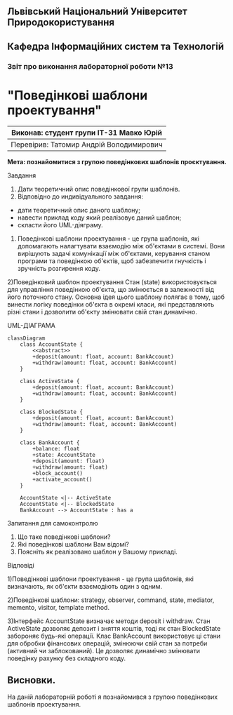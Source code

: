 ## Львівський Національний Університет Природокористування
## Кафедра Інформаційних систем та Технологій



### Звіт про виконання лабораторної роботи №13
# "Поведінкові шаблони проектування"



| Виконав: студент групи ІТ-31 Мавко Юрій      |
|----------------------------------------------|
| Перевірив: Татомир Андрій Володимирович      |




**Мета: познайомитися з групою поведінкових шаблонів проєктування.**


Завдання

1. Дати теоретичний опис поведінкової групи шаблонів.
2. Відповідно до индивідуального завдання:
- дати теоретичний опис даного шаблону;
- навести приклад коду який реалізовує даний шаблон;
- скласти його UML-діяграму.

1) Поведінкові шаблони проектування - це група 
шаблонів, які допомагають налагтувати взаємодію
між об'єктами в системі. Вони вирішують задачі 
комунікації між об'єктами, керування станом програми
та поведінкою об'єктів, щоб забезпечити гнучкість і 
зручність розгирення коду.

2)Поведінковий шаблон проектування Стан (state)
використовується для управління поведінкою об'єкта,
що змінюється в залежності від його поточного стану.
Основна ідея цього шаблону полягає в тому, щоб винести 
логіку поведінки об'єкта в окремі класи, які 
представляють різні стани і дозволити об'єкту змінювати
свій стан динамічно.

UML-ДІАГРАМА

```mermaid
classDiagram
    class AccountState {
        <<abstract>>
        +deposit(amount: float, account: BankAccount)
        +withdraw(amount: float, account: BankAccount)
    }
    
    class ActiveState {
        +deposit(amount: float, account: BankAccount)
        +withdraw(amount: float, account: BankAccount)
    }

    class BlockedState {
        +deposit(amount: float, account: BankAccount)
        +withdraw(amount: float, account: BankAccount)
    }

    class BankAccount {
        +balance: float
        +state: AccountState
        +deposit(amount: float)
        +withdraw(amount: float)
        +block_account()
        +activate_account()
    }

    AccountState <|-- ActiveState
    AccountState <|-- BlockedState
    BankAccount --> AccountState : has a
```

Запитання для самоконтролю
1. Що таке поведінкові шаблони?
2. Які поведінкові шаблони Вам відомі?
3. Поясніть як реалізовано шаблон у Вашому прикладі.

Відповіді

1)Поведінкові шаблони проектування - це група шаблонів, 
які визначають, як об'єкти взаємодіють один з одним.

2)Поведінкові шаблони: strategy, observer, command,
state, mediator, memento, visitor, template method.

3)Інтерфейс AccountState визначає методи deposit і withdraw.
Стан ActiveState дозволяє депозит і зняття коштів, тоді як 
стан BlockedState забороняє будь-які операції.
Клас BankAccount використовує ці стани для обробки фінансових
операцій, змінюючи свій стан за потреби (активний чи 
заблокований). Це дозволяє динамічно змінювати поведінку 
рахунку без складного коду.

## Висновки. 

На даній лабораторній роботі я познайомився з групою поведінкових шаблонів проектування. 
